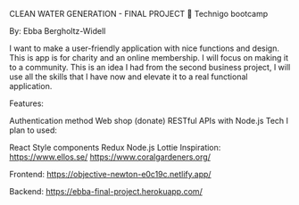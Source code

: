 CLEAN WATER GENERATION - FINAL PROJECT 🌊 Technigo bootcamp

By: Ebba Bergholtz-Widell

I want to make a user-friendly application with nice functions and design. This is app is for charity and an online membership. I will focus on making it to a community. This is an idea I had from the second business project, I will use all the skills that I have now and elevate it to a real functional application.

Features:

Authentication method
Web shop (donate)
RESTful APIs with Node.js
Tech I plan to used:

React
Style components
Redux
Node.js
Lottie
Inspiration: https://www.ellos.se/ https://www.coralgardeners.org/

Frontend: https://objective-newton-e0c19c.netlify.app/

Backend: https://ebba-final-project.herokuapp.com/
